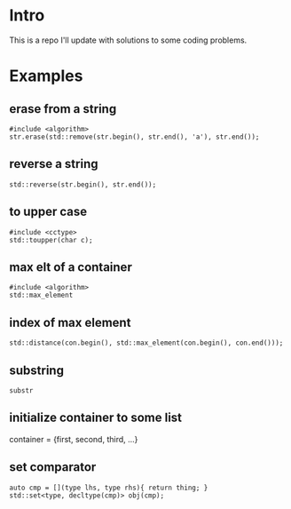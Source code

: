 # Intro

This is a repo I'll update with solutions to some coding problems. 

# Examples

## erase from a string

```
#include <algorithm>
str.erase(std::remove(str.begin(), str.end(), 'a'), str.end());
```

## reverse a string

```
std::reverse(str.begin(), str.end());
```

## to upper case

```
#include <cctype>
std::toupper(char c);
```

## max elt of a container

```
#include <algorithm>
std::max_element
```

## index of max element

```
std::distance(con.begin(), std::max_element(con.begin(), con.end()));
```

## substring

`substr`

## initialize container to some list

container = {first, second, third, ...}

## set comparator

```
auto cmp = [](type lhs, type rhs){ return thing; }
std::set<type, decltype(cmp)> obj(cmp);
```
